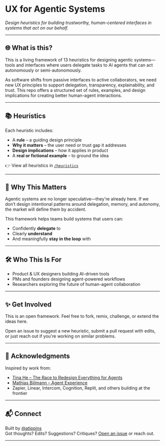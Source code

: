 # UX for Agentic Systems

_Design heuristics for building trustworthy, human-centered interfaces in systems that act on our behalf._

---

## 🌐 What is this?

This is a living framework of 13 heuristics for designing agentic systems—tools and interfaces where users delegate tasks to AI agents that can act autonomously or semi-autonomously.

As software shifts from passive interfaces to active collaborators, we need new UX principles to support delegation, transparency, explainability, and trust. This repo offers a structured set of rules, examples, and design implications for creating better human-agent interactions.

---

## 📚 Heuristics

Each heuristic includes:

- A **rule** – a guiding design principle
- **Why it matters** – the user need or trust gap it addresses
- **Design implications** – how it applies in product
- A **real or fictional example** – to ground the idea

👉 View all heuristics in [`/heuristics`](./heuristics)

---

## 🧠 Why This Matters

Agentic systems are no longer speculative—they're already here. If we don’t design intentional patterns around delegation, memory, and autonomy, the market will define them by accident.

This framework helps teams build systems that users can:
- Confidently **delegate** to
- Clearly **understand**
- And meaningfully **stay in the loop** with

---

## 🛠 Who This Is For

- Product & UX designers building AI-driven tools
- PMs and founders designing agent-powered workflows
- Researchers exploring the future of human-agent collaboration

---

## ✨ Get Involved

This is an open framework. Feel free to fork, remix, challenge, or extend the ideas here.

Open an issue to suggest a new heuristic, submit a pull request with edits, or just reach out if you're working on similar problems.

---

## 🙏 Acknowledgments

Inspired by work from:
- [Tina He – The Race to Redesign Everything for Agents](https://every.to/thesis/the-race-is-on-to-redesign-everything-for-ai-agents)
- [Mathias Biilmann – Agent Experience](https://agentexperience.ax)
- Zapier, Linear, Intercom, Cognition, Replit, and others building at the frontier

---

## 📬 Connect

Built by [@atippins](https://atippins.substack.com)  
Got thoughts? Edits? Suggestions? Critiques? [Open an issue](https://github.com/alantippins/agentic-ux-patterns/issues) or reach out.

---
